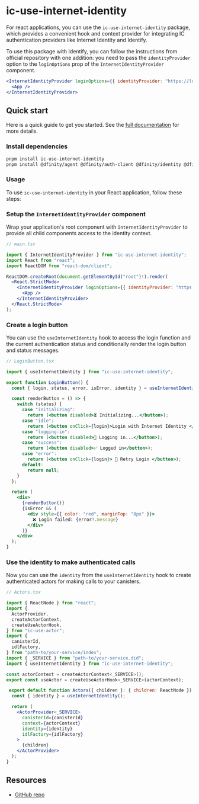 
# ic-use-internet-identity

For react applications, you can use the `ic-use-internet-identity` package, which provides a convenient hook and context provider for integrating IC authentication providers like Internet Identity and Identify.

To use this package with Identify, you can follow the instructions from official repository with one addition: you need to pass the `identityProvider` option to the `loginOptions` prop of the `InternetIdentityProvider` component.

```jsx
<InternetIdentityProvider loginOptions={{ identityProvider: "https://login.f0i.de" }} >
  <App />
</InternetIdentityProvider>
```

## Quick start

Here is a quick guide to get you started.
See the [full documentation](https://github.com/kristoferlund/ic-use-internet-identity?tab=readme-ov-file#2-connect-the-login-function-to-a-button) for more details.

### Install dependencies

```bash
pnpm install ic-use-internet-identity
pnpm install @dfinity/agent @dfinity/auth-client @dfinity/identity @dfinity/candid
```

### Usage

To use `ic-use-internet-identity` in your React application, follow these steps:

### Setup the `InternetIdentityProvider` component

Wrap your application's root component with `InternetIdentityProvider` to provide all child components access to the identity context.

```jsx
// main.tsx

import { InternetIdentityProvider } from "ic-use-internet-identity";
import React from "react";
import ReactDOM from "react-dom/client";

ReactDOM.createRoot(document.getElementById("root")!).render(
  <React.StrictMode>
    <InternetIdentityProvider loginOptions={{ identityProvider: "https://login.f0i.de" }} >
      <App />
    </InternetIdentityProvider>
  </React.StrictMode>
);
```

### Create a login button

You can use the `useInternetIdentity` hook to access the login function and the current authentication status and conditionally render the login button and status messages.

```jsx
// LoginButton.tsx

import { useInternetIdentity } from "ic-use-internet-identity";

export function LoginButton() {
  const { login, status, error, isError, identity } = useInternetIdentity();

  const renderButton = () => {
    switch (status) {
      case "initializing":
        return (<button disabled>⏳ Initializing...</button>);
      case "idle":
        return (<button onClick={login}>Login with Internet Identity </button>);
      case "logging-in":
        return (<button disabled>🔄 Logging in...</button>);
      case "success":
        return (<button disabled>✅ Logged in</button>);
      case "error":
        return (<button onClick={login}> 🔄 Retry Login </button>);
      default:
        return null;
    }
  };

  return (
    <div>
      {renderButton()}
      {isError && (
        <div style={{ color: "red", marginTop: "8px" }}>
          ❌ Login failed: {error?.message}
        </div>
      )}
    </div>
  );
}
```

### Use the identity to make authenticated calls

Now you can use the `identity` from the `useInternetIdentity` hook to create authenticated actors for making calls to your canisters.

```jsx
// Actors.tsx

import { ReactNode } from "react";
import {
  ActorProvider,
  createActorContext,
  createUseActorHook,
} from "ic-use-actor";
import {
  canisterId,
  idlFactory,
} from "path-to/your-service/index";
import { _SERVICE } from "path-to/your-service.did";
import { useInternetIdentity } from "ic-use-internet-identity";

const actorContext = createActorContext<_SERVICE>();
export const useActor = createUseActorHook<_SERVICE>(actorContext);

 export default function Actors({ children }: { children: ReactNode }) {
  const { identity } = useInternetIdentity();

  return (
    <ActorProvider<_SERVICE>
      canisterId={canisterId}
      context={actorContext}
      identity={identity}
      idlFactory={idlFactory}
    >
      {children}
    </ActorProvider>
  );
}
```

## Resources

- [GitHub repo](https://github.com/kristoferlund/ic-use-internet-identity)
